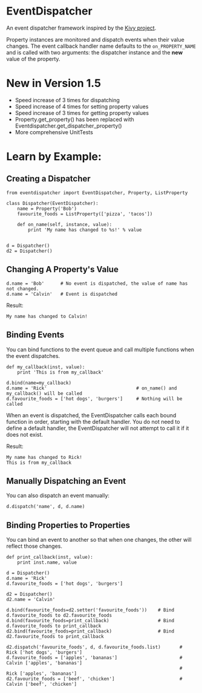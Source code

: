 EventDispatcher
===============

An event dispatcher framework inspired by the [Kivy project](http://kivy.org/#home).
 
Property instances are monitored and dispatch events when their value changes. The event callback handler name defaults to the `on_PROPERTY_NAME` and is
called with two arguments: the dispatcher instance and the <b>new</b> value of the property.

New in Version 1.5
==================

- Speed increase of 3 times for dispatching
- Speed increase of 4 times for setting property values
- Speed increase of 3 times for getting property values
- Property.get_property() has been replaced with Eventdispatcher.get_dispatcher_property()
- More comprehensive UnitTests
    
Learn by Example:
================

Creating a Dispatcher
---------------------
    from eventdispatcher import EventDispatcher, Property, ListProperty
    
    class Dispatcher(EventDispatcher):
        name = Property('Bob')          
        favourite_foods = ListProperty(['pizza', 'tacos'])
        
        def on_name(self, instance, value):
            print 'My name has changed to %s!' % value 
        
            
    d = Dispatcher()
    d2 = Dispatcher()
Changing A Property's Value
---------------------------

    d.name = 'Bob'      # No event is dispatched, the value of name has not changed.
    d.name = 'Calvin'   # Event is dispatched

Result:

    My name has changed to Calvin!
    
    
Binding Events
--------------

You can bind functions to the event queue and call multiple functions when the event dispatches.

    def my_callback(inst, value):
        print 'This is from my_callback'
        
    d.bind(name=my_callback)
    d.name = 'Rick'                                 # on_name() and my_callback() will be called 
    d.favourite_foods = ['hot dogs', 'burgers']     # Nothing will be called
    
When an event is dispatched, the EventDispatcher calls each bound function in order, starting with the default handler.
You do not need to define a default handler, the EventDispatcher will not attempt to call it if it does not exist.
    
Result:

    My name has changed to Rick!
    This is from my_callback
    
Manually Dispatching an Event
-----------------------------
You can also dispatch an event manually:

    d.dispatch('name', d, d.name)
    
    
Binding Properties to Properties
--------------------------------

You can bind an event to another so that when one changes, the other will reflect those changes.

    def print_callback(inst, value):
        print inst.name, value
        
    d = Dispatcher()
    d.name = 'Rick'      
    d.favourite_foods = ['hot dogs', 'burgers']
    
    d2 = Dispatcher()
    d2.name = 'Calvin'   

    d.bind(favourite_foods=d2.setter('favourite_foods'))    # Bind d.favourite_foods to d2.favourite_foods
    d.bind(favourite_foods=print_callback)                  # Bind d.favourite_foods to print_callback
    d2.bind(favourite_foods=print_callback)                 # Bind d2.favourite_foods to print_callback

    d2.dispatch('favourite_foods', d, d.favourite_foods.list)       #  Rick ['hot dogs', 'burgers']
    d.favourite_foods = ['apples', 'bananas']                       #  Calvin ['apples', 'bananas']
                                                                    #  Rick ['apples', 'bananas']
    d2.favourite_foods = ['beef', 'chicken']                        #  Calvin ['beef', 'chicken']
